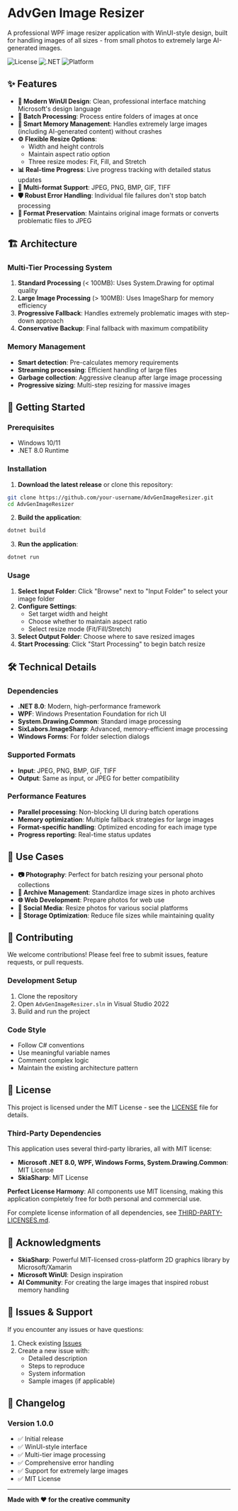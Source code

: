 # AdvGen Image Resizer

A professional WPF image resizer application with WinUI-style design, built for handling images of all sizes - from small photos to extremely large AI-generated images.

![License](https://img.shields.io/badge/license-MIT-blue.svg)
![.NET](https://img.shields.io/badge/.NET-8.0-purple.svg)
![Platform](https://img.shields.io/badge/platform-Windows-lightgrey.svg)

## ✨ Features

- **🎨 Modern WinUI Design**: Clean, professional interface matching Microsoft's design language
- **📁 Batch Processing**: Process entire folders of images at once
- **🚀 Smart Memory Management**: Handles extremely large images (including AI-generated content) without crashes
- **⚙️ Flexible Resize Options**: 
  - Width and height controls
  - Maintain aspect ratio option
  - Three resize modes: Fit, Fill, and Stretch
- **📊 Real-time Progress**: Live progress tracking with detailed status updates
- **🔄 Multi-format Support**: JPEG, PNG, BMP, GIF, TIFF
- **🛡️ Robust Error Handling**: Individual file failures don't stop batch processing
- **💾 Format Preservation**: Maintains original image formats or converts problematic files to JPEG

## 🏗️ Architecture

### Multi-Tier Processing System

1. **Standard Processing** (< 100MB): Uses System.Drawing for optimal quality
2. **Large Image Processing** (> 100MB): Uses ImageSharp for memory efficiency  
3. **Progressive Fallback**: Handles extremely problematic images with step-down approach
4. **Conservative Backup**: Final fallback with maximum compatibility

### Memory Management
- **Smart detection**: Pre-calculates memory requirements
- **Streaming processing**: Efficient handling of large files
- **Garbage collection**: Aggressive cleanup after large image processing
- **Progressive sizing**: Multi-step resizing for massive images

## 🚀 Getting Started

### Prerequisites
- Windows 10/11
- .NET 8.0 Runtime

### Installation

1. **Download the latest release** or clone this repository:
```bash
git clone https://github.com/your-username/AdvGenImageResizer.git
cd AdvGenImageResizer
```

2. **Build the application**:
```bash
dotnet build
```

3. **Run the application**:
```bash
dotnet run
```

### Usage

1. **Select Input Folder**: Click "Browse" next to "Input Folder" to select your image folder
2. **Configure Settings**: 
   - Set target width and height
   - Choose whether to maintain aspect ratio
   - Select resize mode (Fit/Fill/Stretch)
3. **Select Output Folder**: Choose where to save resized images
4. **Start Processing**: Click "Start Processing" to begin batch resize

## 🛠️ Technical Details

### Dependencies
- **.NET 8.0**: Modern, high-performance framework
- **WPF**: Windows Presentation Foundation for rich UI
- **System.Drawing.Common**: Standard image processing
- **SixLabors.ImageSharp**: Advanced, memory-efficient image processing
- **Windows Forms**: For folder selection dialogs

### Supported Formats
- **Input**: JPEG, PNG, BMP, GIF, TIFF
- **Output**: Same as input, or JPEG for better compatibility

### Performance Features
- **Parallel processing**: Non-blocking UI during batch operations
- **Memory optimization**: Multiple fallback strategies for large images
- **Format-specific handling**: Optimized encoding for each image type
- **Progress reporting**: Real-time status updates

## 🎯 Use Cases

- **📷 Photography**: Perfect for batch resizing your personal photo collections
- **📁 Archive Management**: Standardize image sizes in photo archives
- **🌐 Web Development**: Prepare photos for web use
- **📱 Social Media**: Resize photos for various social platforms
- **💾 Storage Optimization**: Reduce file sizes while maintaining quality

## 🤝 Contributing

We welcome contributions! Please feel free to submit issues, feature requests, or pull requests.

### Development Setup
1. Clone the repository
2. Open `AdvGenImageResizer.sln` in Visual Studio 2022
3. Build and run the project

### Code Style
- Follow C# conventions
- Use meaningful variable names  
- Comment complex logic
- Maintain the existing architecture pattern

## 📄 License

This project is licensed under the MIT License - see the [LICENSE](LICENSE) file for details.

### Third-Party Dependencies

This application uses several third-party libraries, all with MIT license:

- **Microsoft .NET 8.0, WPF, Windows Forms, System.Drawing.Common**: MIT License
- **SkiaSharp**: MIT License

**Perfect License Harmony**: All components use MIT licensing, making this application completely free for both personal and commercial use.

For complete license information of all dependencies, see [THIRD-PARTY-LICENSES.md](THIRD-PARTY-LICENSES.md).

## 🙏 Acknowledgments

- **SkiaSharp**: Powerful MIT-licensed cross-platform 2D graphics library by Microsoft/Xamarin
- **Microsoft WinUI**: Design inspiration
- **AI Community**: For creating the large images that inspired robust memory handling

## 🐛 Issues & Support

If you encounter any issues or have questions:

1. Check existing [Issues](../../issues)
2. Create a new issue with:
   - Detailed description
   - Steps to reproduce
   - System information
   - Sample images (if applicable)

## 🔄 Changelog

### Version 1.0.0
- ✅ Initial release
- ✅ WinUI-style interface
- ✅ Multi-tier image processing
- ✅ Comprehensive error handling
- ✅ Support for extremely large images
- ✅ MIT License

---

**Made with ❤️ for the creative community**